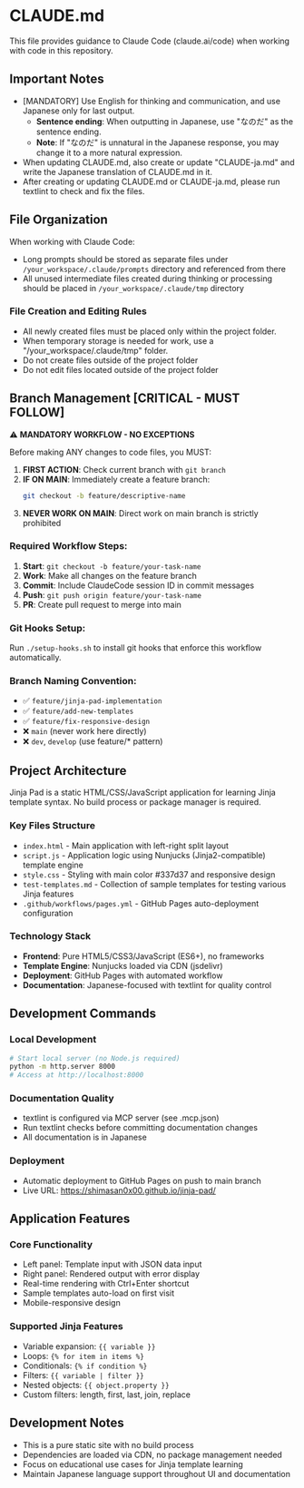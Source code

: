 # CLAUDE.md

This file provides guidance to Claude Code (claude.ai/code) when working with code in this repository.

## Important Notes

- [MANDATORY] Use English for thinking and communication, and use Japanese only for last output.
  - **Sentence ending**: When outputting in Japanese, use "なのだ" as the sentence ending.
  - **Note**: If "なのだ" is unnatural in the Japanese response, you may change it to a more natural expression.
- When updating CLAUDE.md, also create or update "CLAUDE-ja.md" and write the Japanese translation of CLAUDE.md in it.
- After creating or updating CLAUDE.md or CLAUDE-ja.md, please run textlint to check and fix the files.

## File Organization

When working with Claude Code:

- Long prompts should be stored as separate files under `/your_workspace/.claude/prompts` directory and referenced from there
- All unused intermediate files created during thinking or processing should be placed in `/your_workspace/.claude/tmp` directory

### File Creation and Editing Rules

- All newly created files must be placed only within the project folder.
- When temporary storage is needed for work, use a "/your_workspace/.claude/tmp" folder.
- Do not create files outside of the project folder
- Do not edit files located outside of the project folder

## Branch Management [CRITICAL - MUST FOLLOW]

⚠️ **MANDATORY WORKFLOW - NO EXCEPTIONS**

Before making ANY changes to code files, you MUST:

1. **FIRST ACTION**: Check current branch with `git branch`
2. **IF ON MAIN**: Immediately create a feature branch:
   ```bash
   git checkout -b feature/descriptive-name
   ```
3. **NEVER WORK ON MAIN**: Direct work on main branch is strictly prohibited

### Required Workflow Steps:
1. **Start**: `git checkout -b feature/your-task-name` 
2. **Work**: Make all changes on the feature branch
3. **Commit**: Include ClaudeCode session ID in commit messages
4. **Push**: `git push origin feature/your-task-name`
5. **PR**: Create pull request to merge into main

### Git Hooks Setup:
Run `./setup-hooks.sh` to install git hooks that enforce this workflow automatically.

### Branch Naming Convention:
- ✅ `feature/jinja-pad-implementation`
- ✅ `feature/add-new-templates`  
- ✅ `feature/fix-responsive-design`
- ❌ `main` (never work here directly)
- ❌ `dev`, `develop` (use feature/* pattern)

## Project Architecture

Jinja Pad is a static HTML/CSS/JavaScript application for learning Jinja template syntax. No build process or package manager is required.

### Key Files Structure
- `index.html` - Main application with left-right split layout
- `script.js` - Application logic using Nunjucks (Jinja2-compatible) template engine
- `style.css` - Styling with main color #337d37 and responsive design
- `test-templates.md` - Collection of sample templates for testing various Jinja features
- `.github/workflows/pages.yml` - GitHub Pages auto-deployment configuration

### Technology Stack
- **Frontend**: Pure HTML5/CSS3/JavaScript (ES6+), no frameworks
- **Template Engine**: Nunjucks loaded via CDN (jsdelivr)
- **Deployment**: GitHub Pages with automated workflow
- **Documentation**: Japanese-focused with textlint for quality control

## Development Commands

### Local Development
```bash
# Start local server (no Node.js required)
python -m http.server 8000
# Access at http://localhost:8000
```

### Documentation Quality
- textlint is configured via MCP server (see .mcp.json)
- Run textlint checks before committing documentation changes
- All documentation is in Japanese

### Deployment
- Automatic deployment to GitHub Pages on push to main branch
- Live URL: https://shimasan0x00.github.io/jinja-pad/

## Application Features

### Core Functionality
- Left panel: Template input with JSON data input
- Right panel: Rendered output with error display
- Real-time rendering with Ctrl+Enter shortcut
- Sample templates auto-load on first visit
- Mobile-responsive design

### Supported Jinja Features
- Variable expansion: `{{ variable }}`
- Loops: `{% for item in items %}`
- Conditionals: `{% if condition %}`
- Filters: `{{ variable | filter }}`
- Nested objects: `{{ object.property }}`
- Custom filters: length, first, last, join, replace

## Development Notes

- This is a pure static site with no build process
- Dependencies are loaded via CDN, no package management needed
- Focus on educational use cases for Jinja template learning
- Maintain Japanese language support throughout UI and documentation

